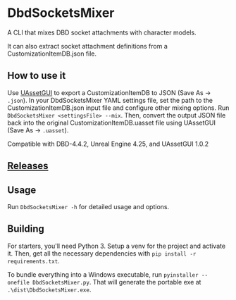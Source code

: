 # DbdSocketsMixer

A CLI that mixes DBD socket attachments with character models.

It can also extract socket attachment definitions from a CustomizationItemDB.json file.

## How to use it

Use [UAssetGUI](https://github.com/atenfyr/UAssetGUI) to export a CustomizationItemDB to JSON (Save As -> `.json`).
In your DbdSocketsMixer YAML settings file, set the path to the CustomizationItemDB.json input file and
configure other mixing options.
Run `DbdSocketsMixer <settingsFile> --mix`.
Then, convert the output JSON file back into the original CustomizationItemDB.uasset file using UAssetGUI (Save As -> `.uasset`).

Compatible with DBD-4.4.2, Unreal Engine 4.25, and UAssetGUI 1.0.2

## [Releases](https://github.com/rizzlesauce/DbdSocketsMixer/releases)

## Usage

Run `DbdSocketsMixer -h` for detailed usage and options.

## Building

For starters, you'll need Python 3. Setup a venv for the project and activate it.
Then, get all the necessary dependencies with `pip install -r requirements.txt`.

To bundle everything into a Windows executable, run `pyinstaller --onefile DbdSocketsMixer.py`.
That will generate the portable exe at `.\dist\DbdSocketsMixer.exe`.
